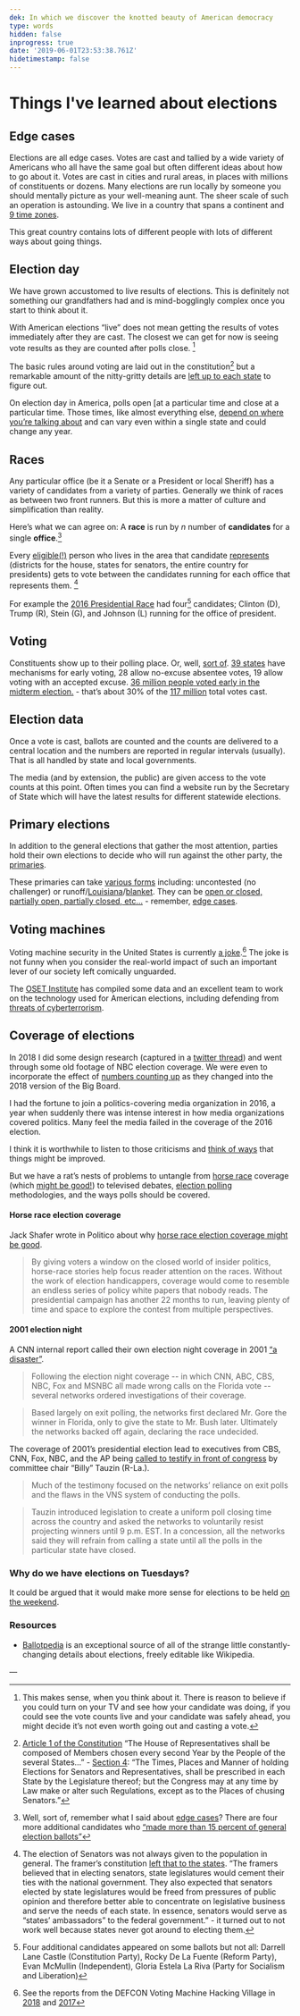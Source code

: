 ```yaml
---
dek: In which we discover the knotted beauty of American democracy
type: words
hidden: false
inprogress: true
date: '2019-06-01T23:53:38.761Z'
hidetimestamp: false
---
```


# Things I've learned about elections

## Edge cases
Elections are all edge cases. Votes are cast and tallied by a wide variety of Americans who all have the same goal but often different ideas about how to go about it. Votes are cast in cities and rural areas, in places with millions of constituents or dozens. Many elections are run locally by someone you should mentally picture as your well-meaning aunt. The sheer scale of such an operation is astounding. We live in a country that spans a continent and [9 time zones](https://en.wikipedia.org/wiki/File:US-Timezones-post-2007.png). 

This great country contains lots of different people with lots of different ways about going things. 

## Election day
We have grown accustomed to live results of elections. This is definitely not something our grandfathers had and is mind-bogglingly complex once you start to think about it. 

With American elections “live” does not mean getting the results of votes immediately after they are cast. The closest we can get for now is seeing vote results as they are counted after polls close. [^0] 

The basic rules around voting are laid out in the constitution[^1] but a remarkable amount of the nitty-gritty details are [left up to each state](https://www.brennancenter.org/analysis/voting-laws-roundup-2019) to figure out. 

On election day in America, polls open [at a particular time and close at a particular time. Those times, like almost everything else, [depend on where you’re talking about](https://ballotpedia.org/State_Poll_Opening_and_Closing_Times_(2019)) and can vary even within a single state and could change any year. 

## Races
Any particular office (be it a Senate or a President or local Sheriff) has a variety of candidates from a variety of parties. Generally we think of races as between two front runners. But this is more a matter of culture and simplification than reality. 

Here’s what we can agree on: A **race** is run by *n* number of **candidates** for a single **office**.[^2] 

Every [eligible(!)](https://en.wikipedia.org/wiki/Voting_rights_in_the_United_States) person who lives in the area that candidate [represents](https://ballotpedia.org/Who_represents_me) (districts for the house, states for senators, the entire country for presidents) gets to vote between the candidates running for each office that represents them. [^4]

For example the [2016 Presidential Race](https://ballotpedia.org/Presidential_election,_2016) had four[^3] candidates; Clinton (D), Trump (R), Stein (G), and Johnson (L) running for the office of president.

## Voting
Constituents show up to their polling place. Or, well, [sort of](http://www.ncsl.org/research/elections-and-campaigns/absentee-and-early-voting.aspx). [39 states](http://www.ncsl.org/research/elections-and-campaigns/absentee-and-early-voting.aspx#overview) have mechanisms for early voting, 28 allow no-excuse absentee votes, 19 allow voting with an accepted excuse. [36 million people voted early in the midterm election.](https://www.politico.com/story/2018/11/05/early-voting-turnout-2018-elections-midterms-963149) - that’s about 30% of the [117 million](http://www.electproject.org/2018g) total votes cast. 

## Election data
Once a vote is cast, ballots are counted and the counts are delivered to a central location and the numbers are reported in regular intervals (usually). That is all handled by state and local governments. 

The media (and by extension, the public) are given access to the vote counts at this point. Often times you can find a website run by the Secretary of State which will have the latest results for different statewide elections. 

## Primary elections
In addition to the general elections that gather the most attention, parties hold their own elections to decide who will run against the other party, the [primaries](https://en.wikipedia.org/wiki/Primary_election). 

These primaries can take [various forms](https://en.wikipedia.org/wiki/Primary_election#Primaries_in_the_United_States) including: uncontested (no challenger) or runoff/[Louisiana](https://en.wikipedia.org/wiki/Louisiana_primary)/[blanket](https://en.wikipedia.org/wiki/Nonpartisan_blanket_primary). They can be [open or closed, partially open, partially closed, etc…](http://www.ncsl.org/research/elections-and-campaigns/primary-types.aspx) - remember, [edge cases](#edge-cases).

## Voting machines
Voting machine security in the United States is currently [a joke](https://www.wired.com/story/voting-machine-vulnerabilities-defcon-voting-village/).[^5] The joke is not funny when you consider the real-world impact of such an important lever of our society left comically unguarded. 

The [OSET Institute](https://www.osetfoundation.org/) has compiled some data and an excellent team to work on the technology used for American elections, including defending from [threats of cyberterrorism](https://www.osetfoundation.org/research/2019/02/10/electioncyberterrorism). 

## Coverage of elections
In 2018 I did some design research (captured in a [twitter thread](https://twitter.com/mrejfox/status/1021951616482795521?s=20)) and went through some old footage of NBC election coverage. We were even to incorporate the effect of [numbers counting up](https://twitter.com/mrejfox/status/1021953888411430912) as they changed into the 2018 version of the Big Board. 

I had the fortune to join a politics-covering media organization in 2016, a year when suddenly there was intense interest in how media organizations covered politics. Many feel the media failed in the coverage of the 2016 election.

I think it is worthwhile to listen to those criticisms and [think of ways](http://pressthink.org/2018/11/election-coverage-the-road-not-taken/) that things might be improved. 

But we have a rat’s nests of problems to untangle from [horse race](https://en.wikipedia.org/wiki/Horse_race_journalism) coverage (which [might be good!](https://journals.sagepub.com/doi/abs/10.1177/1081180x98003004004)) to televised debates, [election polling](https://www.pewresearch.org/fact-tank/2016/11/09/why-2016-election-polls-missed-their-mark/) methodologies, and the ways polls should be covered. 

#### Horse race election coverage
Jack Shafer wrote in Politico about why [horse race election coverage might be good](https://www.politico.com/magazine/story/2019/01/09/why-horse-race-political-journalism-awesome-223867). 

 > By giving voters a window on the closed world of insider politics, horse-race stories help focus reader attention on the races. Without the work of election handicappers, coverage would come to resemble an endless series of policy white papers that nobody reads. The presidential campaign has another 22 months to run, leaving plenty of time and space to explore the contest from multiple perspectives. 

#### 2001 election night
A CNN internal report called their own election night coverage in 2001 [“a disaster”](https://www.nytimes.com/2001/02/03/us/report-calls-networks-election-night-coverage-a-disaster.html).

> Following the election night coverage -- in which CNN, ABC, CBS, NBC, Fox and MSNBC all made wrong calls on the Florida vote -- several networks ordered investigations of their coverage.

> Based largely on exit polling, the networks first declared Mr. Gore the winner in Florida, only to give the state to Mr. Bush later. Ultimately the networks backed off again, declaring the race undecided.

The coverage of 2001’s presidential election lead to executives from CBS, CNN, Fox, NBC, and the AP being [called to testify in front of congress](https://www.rcfp.org/networks-answer-congress-election-night-coverage/) by committee chair “Billy” Tauzin (R-La.). 

> Much of the testimony focused on the networks’ reliance on exit polls and the flaws in the VNS system of conducting the polls.

> Tauzin introduced legislation to create a uniform poll closing time across the country and asked the networks to voluntarily resist projecting winners until 9 p.m. EST. In a concession, all the networks said they will refrain from calling a state until all the polls in the particular state have closed.

### Why do we have elections on Tuesdays?
It could be argued that it would make more sense for elections to be held [on the weekend](https://www.congress.gov/bill/112th-congress/house-bill/4183/text). 

### Resources
+ [Ballotpedia](https://ballotpedia.org/) is an exceptional source of all of the strange little constantly-changing details about elections, freely editable like Wikipedia. 

—

[^0]: This makes sense, when you think about it. There is reason to believe if you could turn on your TV and see how your candidate was doing, if you could see the vote counts live and your candidate was safely ahead, you might decide it’s not even worth going out and casting a vote.

[^1]: [Article 1 of the Constitution](https://constitutioncenter.org/interactive-constitution/articles/article-i#elections-clause) “The House of Representatives shall be composed of Members chosen every second Year by the People of the several States…” - [Section 4](https://www.usconstitution.net/xconst_A1Sec4.html): “The Times, Places and Manner of holding Elections for Senators and Representatives, shall be prescribed in each State by the Legislature thereof; but the Congress may at any time by Law make or alter such Regulations, except as to the Places of chusing Senators.”

[^2]: Well, sort of, remember what I said about [edge cases](#edge-cases)? There are four more additional candidates who [“made more than 15 percent of general election ballots”](https://ballotpedia.org/Presidential_candidates,_2016#Candidates_by_state_primary_ballot) 

[^3]: Four additional candidates appeared on some ballots but not all: Darrell Lane Castle (Constitution Party), Rocky De La Fuente (Reform Party), Evan McMullin (Independent), Gloria Estela La Riva (Party for Socialism and Liberation)

[^4]: The election of Senators was not always given to the population in general. The framer’s constitution [left that to the states](https://www.senate.gov/artandhistory/history/common/generic/Feature_Homepage_ElectedStateLegislatures.htm). “The framers believed that in electing senators, state legislatures would cement their ties with the national government. They also expected that senators elected by state legislatures would be freed from pressures of public opinion and therefore better able to concentrate on legislative business and serve the needs of each state. In essence, senators would serve as “states’ ambassadors” to the federal government.” - it turned out to not work well because states never got around to electing them. 

[^5]: See the reports from the DEFCON Voting Machine Hacking Village in [2018](https://www.defcon.org/images/defcon-26/DEF%20CON%2026%20voting%20village%20report.pdf) and [2017](https://www.defcon.org/images/defcon-25/DEF%20CON%2025%20voting%20village%20report.pdf) 